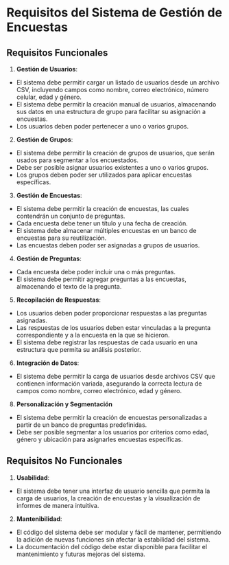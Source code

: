 # Requisitos del Sistema de Gestión de Encuestas


## Requisitos Funcionales

1. **Gestión de Usuarios**:
- El sistema debe permitir cargar un listado de usuarios desde un archivo CSV, incluyendo campos como nombre, correo electrónico, número celular, edad y género.
- El sistema debe permitir la creación manual de usuarios, almacenando sus datos en una estructura de grupo para facilitar su asignación a encuestas.
- Los usuarios deben poder pertenecer a uno o varios grupos.


2. **Gestión de Grupos**:
- El sistema debe permitir la creación de grupos de usuarios, que serán usados para segmentar a los encuestados.
- Debe ser posible asignar usuarios existentes a uno o varios grupos.
- Los grupos deben poder ser utilizados para aplicar encuestas específicas.


3. **Gestión de Encuestas**:
- El sistema debe permitir la creación de encuestas, las cuales contendrán un conjunto de preguntas.
- Cada encuesta debe tener un título y una fecha de creación.
- El sistema debe almacenar múltiples encuestas en un banco de encuestas para su reutilización.
- Las encuestas deben poder ser asignadas a grupos de usuarios.


4. **Gestión de Preguntas**:
- Cada encuesta debe poder incluir una o más preguntas.
- El sistema debe permitir agregar preguntas a las encuestas, almacenando el texto de la pregunta.

5. **Recopilación de Respuestas**:
- Los usuarios deben poder proporcionar respuestas a las preguntas asignadas.
- Las respuestas de los usuarios deben estar vinculadas a la pregunta correspondiente y a la encuesta en la que se hicieron.
- El sistema debe registrar las respuestas de cada usuario en una estructura que permita su análisis posterior.

6. **Integración de Datos**:
- El sistema debe permitir la carga de usuarios desde archivos CSV que contienen información variada, asegurando la correcta lectura de campos como nombre, correo electrónico, edad y género.
8. **Personalización y Segmentación**
- El sistema debe permitir la creación de encuestas personalizadas a partir de un banco de preguntas predefinidas.
- Debe ser posible segmentar a los usuarios por criterios como edad, género y ubicación para asignarles encuestas específicas.



## Requisitos No Funcionales


1. **Usabilidad**:
- El sistema debe tener una interfaz de usuario sencilla que permita la carga de usuarios, la creación de encuestas y la visualización de informes de manera intuitiva.
2. **Mantenibilidad**:
- El código del sistema debe ser modular y fácil de mantener, permitiendo la adición de nuevas funciones sin afectar la estabilidad del sistema.
- La documentación del código debe estar disponible para facilitar el mantenimiento y futuras mejoras del sistema.